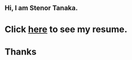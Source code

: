 ## Hi, I am Stenor Tanaka.
# Click [here](https://docs.google.com/document/d/1bMH9f_AiPjM_5D9qzOF31kkuUiJQ6PpVZZMhg6weSC4/edit?usp=sharin) to see my resume.
# Thanks
